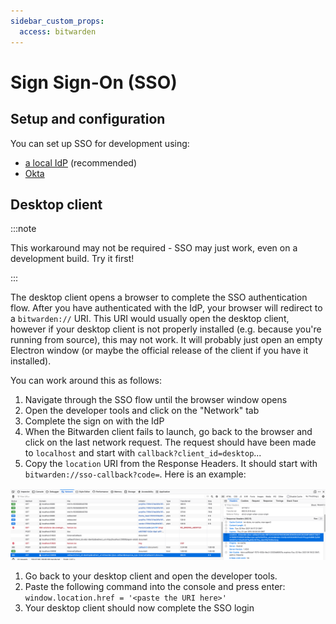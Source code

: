 ```yaml
---
sidebar_custom_props:
  access: bitwarden
---
```


# Sign Sign-On (SSO)

## Setup and configuration

You can set up SSO for development using:

- [a local IdP](./local.md) (recommended)
- [Okta](./okta.mdx)

## Desktop client

:::note

This workaround may not be required - SSO may just work, even on a development build. Try it first!

:::

The desktop client opens a browser to complete the SSO authentication flow. After you have
authenticated with the IdP, your browser will redirect to a `bitwarden://` URI. This URI would
usually open the desktop client, however if your desktop client is not properly installed (e.g.
because you're running from source), this may not work. It will probably just open an empty Electron
window (or maybe the official release of the client if you have it installed).

You can work around this as follows:

1.  Navigate through the SSO flow until the browser window opens
2.  Open the developer tools and click on the "Network" tab
3.  Complete the sign on with the IdP
4.  When the Bitwarden client fails to launch, go back to the browser and click on the last network
    request. The request should have been made to `localhost` and start with
    `callback?client_id=desktop`...
5.  Copy the `location` URI from the Response Headers. It should start with
    `bitwarden://sso-callback?code=`. Here is an example:

![](./devtools.png)

1.  Go back to your desktop client and open the developer tools.
2.  Paste the following command into the console and press enter:
    `window.location.href = '<paste the URI here>'`
3.  Your desktop client should now complete the SSO login
